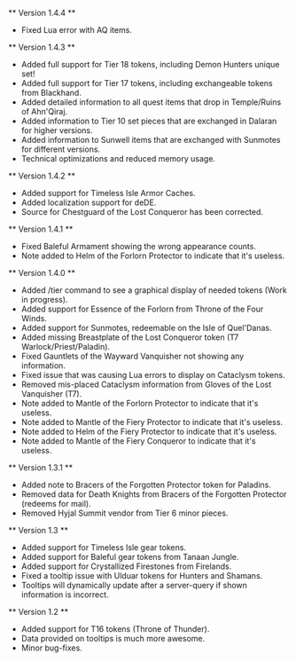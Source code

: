 ** Version 1.4.4 **
* Fixed Lua error with AQ items.

** Version 1.4.3 **
* Added full support for Tier 18 tokens, including Demon Hunters unique set!
* Added full support for Tier 17 tokens, including exchangeable tokens from Blackhand.
* Added detailed information to all quest items that drop in Temple/Ruins of Ahn'Qiraj.
* Added information to Tier 10 set pieces that are exchanged in Dalaran for higher versions.
* Added information to Sunwell items that are exchanged with Sunmotes for different versions.
* Technical optimizations and reduced memory usage.

** Version 1.4.2 **
* Added support for Timeless Isle Armor Caches.
* Added localization support for deDE.
* Source for Chestguard of the Lost Conqueror has been corrected.

** Version 1.4.1 **
* Fixed Baleful Armament showing the wrong appearance counts.
* Note added to Helm of the Forlorn Protector to indicate that it's useless.

** Version 1.4.0 **
* Added /tier command to see a graphical display of needed tokens (Work in progress).
* Added support for Essence of the Forlorn from Throne of the Four Winds.
* Added support for Sunmotes, redeemable on the Isle of Quel'Danas.
* Added missing Breastplate of the Lost Conqueror token (T7 Warlock/Priest/Paladin).
* Fixed Gauntlets of the Wayward Vanquisher not showing any information.
* Fixed issue that was causing Lua errors to display on Cataclysm tokens.
* Removed mis-placed Cataclysm information from Gloves of the Lost Vanquisher (T7).
* Note added to Mantle of the Forlorn Protector to indicate that it's useless.
* Note added to Mantle of the Fiery Protector to indicate that it's useless.
* Note added to Helm of the Fiery Protector to indicate that it's useless.
* Note added to Mantle of the Fiery Conqueror to indicate that it's useless.

** Version 1.3.1 **
* Added note to Bracers of the Forgotten Protector token for Paladins.
* Removed data for Death Knights from Bracers of the Forgotten Protector (redeems for mail).
* Removed Hyjal Summit vendor from Tier 6 minor pieces.

** Version 1.3 **
* Added support for Timeless Isle gear tokens.
* Added support for Baleful gear tokens from Tanaan Jungle.
* Added support for Crystallized Firestones from Firelands.
* Fixed a tooltip issue with Ulduar tokens for Hunters and Shamans.
* Tooltips will dynamically update after a server-query if shown information is incorrect.

** Version 1.2 **
* Added support for T16 tokens (Throne of Thunder).
* Data provided on tooltips is much more awesome.
* Minor bug-fixes.